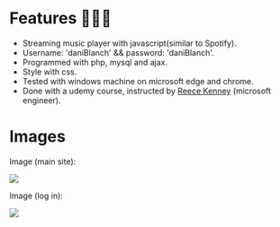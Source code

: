 # Features 💪💪💪

- Streaming music player with javascript(similar to Spotify).
- Username: 'daniBlanch' && password: 'daniBlanch'.
- Programmed with php, mysql and ajax.
- Style with css.
- Tested with windows machine on microsoft edge and chrome.
- Done with a udemy course, instructed by [Reece Kenney](http://reecekenney.com "Heading link") (microsoft engineer).



# Images

Image (main site):

![](https://i.ibb.co/p0nd66y/main-website.png)

Image (log in):

![](https://i.ibb.co/p3qxVSm/login.png)
